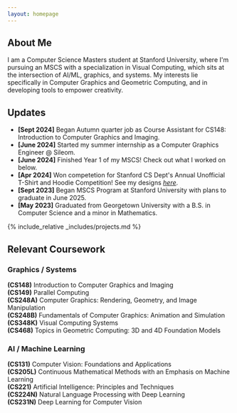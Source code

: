 ```yaml
---
layout: homepage
---
```


## About Me

I am a Computer Science Masters student at Stanford University, where I'm pursuing an MSCS with a specialization in Visual Computing, which sits at the intersection of AI/ML, graphics, and systems. My interests lie specifically in Computer Graphics and Geometric Computing, and in developing tools to empower creativity.

## Updates

- **[Sept 2024]** Began Autumn quarter job as Course Assistant for CS148: Introduction to Computer Graphics and Imaging.
- **[June 2024]** Started my summer internship as a Computer Graphics Engineer @ Sileom.
- **[June 2024]** Finished Year 1 of my MSCS! Check out what I worked on below.
- **[Apr 2024]** Won competetion for Stanford CS Dept's Annual Unofficial T-Shirt and Hoodie Competition! See my designs [_here_](www.google.com).
- **[Sept 2023]** Began MSCS Program at Stanford University with plans to graduate in June 2025.
- **[May 2023]** Graduated from Georgetown University with a B.S. in Computer Science and a minor in Mathematics.

{% include_relative _includes/projects.md %}

## Relevant Coursework

### Graphics / Systems

**(CS148)** Introduction to Computer Graphics and Imaging  
**(CS149)** Parallel Computing  
**(CS248A)** Computer Graphics: Rendering, Geometry, and Image Manipulation  
**(CS248B)** Fundamentals of Computer Graphics: Animation and Simulation  
**(CS348K)** Visual Computing Systems  
**(CS468)** Topics in Geometric Computing: 3D and 4D Foundation Models

### AI / Machine Learning

**(CS131)** Computer Vision: Foundations and Applications  
**(CS205L)** Continuous Mathematical Methods with an Emphasis on Machine Learning  
**(CS221)** Artificial Intelligence: Principles and Techniques  
**(CS224N)** Natural Language Processing with Deep Learning  
**(CS231N)** Deep Learning for Computer Vision
